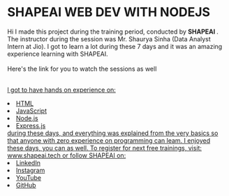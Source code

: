 # SHAPEAI WEB DEV WITH NODEJS
Hi I made this project during the training period, conducted by <b> SHAPEAI </b>.
The instructor during the session was Mr. Shaurya Sinha (Data Analyst Intern at Jio). I got to learn a lot during these 7 days and it was an amazing experience learning with SHAPEAI. <br><br>Here's the link for you to watch the sessions as well<br>
<a href="https://www.youtube.com/playlist?list=PL7z18TDRnbul748Yq6CTEnUzUfGE26AOA">

  <br>l got to have hands on experience on:
<li>HTML
<li>JavaScript
<li>Node.js
<li>Express.js
<br>during these days, and everything was explained from the very basics so that anyone with zero experience on programming can leam. I enjoyed these days, you can as well. To register for next free trainings, visit:
www.shapeai.tech
or follow SHAPEAI on:
<li><a href=
"https://in.linkedin.com/company/shapeai">LinkedIn</a>
<li><a href=
"https://www.instagram.com/shape.ai?hl=en">Instagram</a>
<li><a href=
"https://www.youtube.com/channel/UCTUVDLTW9meuDXWcbmlSPdA">YouTube</a>
<li><a href=
"https://github.com/shapeai">GitHub</a>
